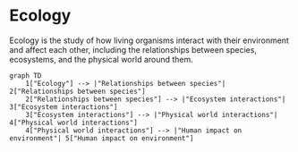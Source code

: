 
# Ecology
Ecology is the study of how living organisms interact with their environment and affect each other, including the relationships between species, ecosystems, and the physical world around them.


```mermaid
graph TD
    1["Ecology"] --> |"Relationships between species"| 2["Relationships between species"]
    2["Relationships between species"] --> |"Ecosystem interactions"| 3["Ecosystem interactions"]
    3["Ecosystem interactions"] --> |"Physical world interactions"| 4["Physical world interactions"]
    4["Physical world interactions"] --> |"Human impact on environment"| 5["Human impact on environment"]

```
            
            